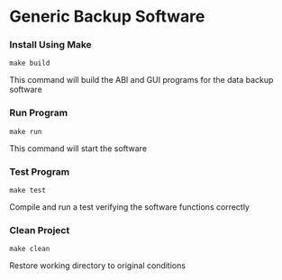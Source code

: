 # Generic Backup Software

### Install Using Make
```
make build
```
This command will build the ABI and GUI programs for the data backup software

### Run Program
```
make run
```
This command will start the software

### Test Program
```
make test
```
Compile and run a test verifying the software functions correctly

### Clean Project
```
make clean
```
Restore working directory to original conditions
